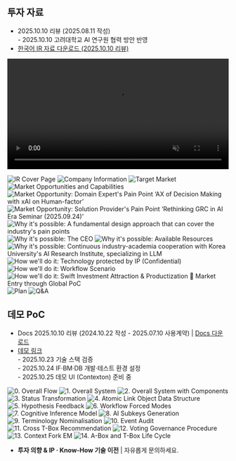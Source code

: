 ## 투자 자료

- 2025.10.10 리뷰 (2025.08.11 작성)<br>- 2025.10.10 고려대학교 AI 연구원 협력 방안 반영
- <a href="https://drive.google.com/file/d/1tgK9Kl2X68F4IIMqCcvfpUHWYIeBZyCQ/view?usp=sharing" target="_blank">한국어 IR 자료 다운로드 (2025.10.10 리뷰)</a>

<video width="100%" style="max-width: 1920px; height: auto;" autoplay loop muted playsinline>
  <source src="/assets/videos/worflogy_solution_feature.mp4" type="video/mp4">
</video>

![IR Cover Page](/IR/1_cover.PNG)
![Company Information](/IR/2_company_info.PNG)
![Target Market](/IR/3_markets.PNG)
![Market Opportunities and Capabilities](/IR/4_market_opp.PNG)
![Market Opportunity: Domain Expert's Pain Point ‘AX of Decision Making with xAI on Human-factor’](/IR/5_market_opp_ev1.PNG)
![Market Opportunity: Solution Provider's Pain Point ‘Rethinking GRC in AI Era Seminar (2025.09.24)’](/IR/6_market_opp_ev2.PNG)
![Why it's possible: A fundamental design approach that can cover the industry's pain points](/IR/7_pos_ana1.PNG)
![Why it's possible: The CEO](/IR/8_pos_ana2.PNG)
![Why it's possible: Available Resources](/IR/9_pos_ana3.PNG)
![Why it's possible: Continuous industry-academia cooperation with Korea University's AI Research Institute, specializing in LLM](/IR/10_pos_ana4.PNG)
![How we'll do it: Technology protected by IP (Confidential)](/IR/11_how1.PNG)
![How we'll do it: Workflow Scenario](/IR/12_how2.PNG)
![How we'll do it: Swift Investment Attraction & Productization  Market Entry through Global PoC](/IR/13_how3.PNG)
![Plan](/IR/14_plan.PNG)
![Q&A](/IR/15_contact.PNG)

## 데모 PoC

- Docs 2025.10.10 리뷰 (2024.10.22 작성 - 2025.07.10 사용계약) | <a href="https://drive.google.com/file/d/1Nsm9IdolCJ3Vi6HguaNp3o6vA1YL-AZE/view?usp=sharing" target="_blank">Docs 다운로드</a>
- <a href="#" id="start-demo-link">데모 링크</a><br>- 2025.10.23 기술 스택 검증<br>- 2025.10.24 IF·BM·DB 개발·테스트 환경 설정<br>- 2025.10.25 데모 UI (Contexton) 준비 중

![0. Overall Flow](/demo/0.%20Overall%20Flow.png)
![1. Overall System](/demo/1.%20Overall%20System%20P1.png)
![2. Overall System with Components](/demo/2.%20Overall%20System%20P2.png)
![3. Status Transformation](/demo/3.%20Status%20Transformation.png)
![4. Atomic Link Object Data Structure](/demo/4.%20Atomic%20Link%20Object%20DS.png)
![5. Hypothesis Feedback](/demo/5.%20Hypothesis%20Feedback.png)
![6. Workflow Forced Modes](/demo/6.%20Workflow%20Forced%20Modes.png)
![7. Cognitive Inference Model](/demo/7.%20Cognitive%20Inference%20Model.png)
![8. AI Subkeys Generation](/demo/8.%20AI%20Subkeys%20Generation.png)
![9. Terminology Nominalisation](/demo/9.%20Terminology%20Nominalisation.png)
![10. Event Audit](/demo/10.%20Event%20Audit.png)
![11. Cross T-Box Recommendation](/demo/11.%20Cross%20T-Box%20Recommendation.png)
![12. Voting Governance Procedure](/demo/12.%20Voting%20Governance%20Procedure.png)
![13. Context Fork EM](/demo/13.%20Context%20Fork%20EM.png)
![14. A-Box and T-Box Life Cycle](/demo/14.%20A-Box%20and%20T-Box%20Life%20Cycle.png)

- **투자 의향 & IP · Know-How 기술 이전** | 자유롭게 문의하세요.